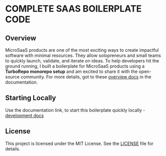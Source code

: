 # COMPLETE SAAS BOILERPLATE CODE

## Overview

MicroSaaS products are one of the most exciting ways to create impactful software with minimal resources. They allow solopreneurs and small teams to quickly launch, validate, and iterate on ideas. To help developers hit the ground running, I built a boilerplate for MicroSaaS products using a **TurboRepo monorepo setup** and am excited to share it with the open-source community. For more details, got to these [overview docs](https://dev.docs.boilerplate.bsamaritan.com/docs/overview) in the documentation.

## Starting Locally

Use the documentation link, to start this boilerplate quickly locally - [development docs](https://dev.docs.boilerplate.bsamaritan.com/docs/category/getting-started)

## License

This project is licensed under the MIT License. See the [LICENSE](LICENSE) file for details.

